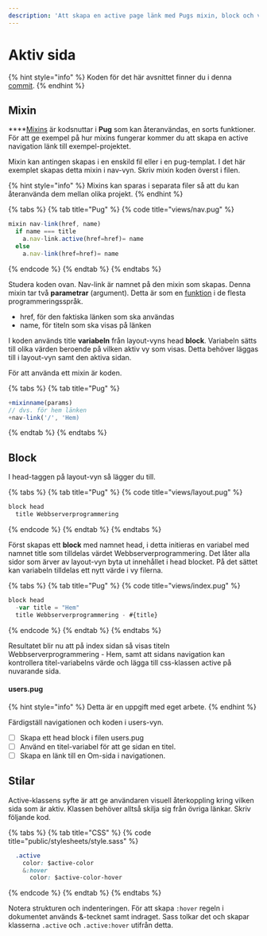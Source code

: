 ```yaml
---
description: 'Att skapa en active page länk med Pugs mixin, block och variabler.'
---
```


# Aktiv sida

{% hint style="info" %}
Koden för det här avsnittet finner du i denna [commit](https://github.com/jensnti/wsp1-node/commit/c7bcf747357e33fa564b2ebbfde5de738712d62f).
{% endhint %}

## Mixin

\*\*\*\*[Mixins](https://pugjs.org/language/mixins.html) är kodsnuttar i **Pug** som kan återanvändas, en sorts funktioner. För att ge exempel på hur mixins fungerar kommer du att skapa en active navigation länk till exempel-projektet.

Mixin kan antingen skapas i en enskild fil eller i en pug-templat. I det här exemplet skapas detta mixin i nav-vyn. Skriv mixin koden överst i filen.

{% hint style="info" %}
Mixins kan sparas i separata filer så att du kan återanvända dem mellan olika projekt.
{% endhint %}

{% tabs %}
{% tab title="Pug" %}
{% code title="views/nav.pug" %}
```javascript
mixin nav-link(href, name)
  if name === title
    a.nav-link.active(href=href)= name
  else
    a.nav-link(href=href)= name

```
{% endcode %}
{% endtab %}
{% endtabs %}

Studera koden ovan. Nav-link är namnet på den mixin som skapas. Denna mixin tar två **parametrar** \(argument\). Detta är som en [funktion](https://sv.wikipedia.org/wiki/Funktion_%28programmering%29) i de flesta programmeringsspråk.

* href, för den faktiska länken som ska användas
* name, för titeln som ska visas på länken

I koden används title **variabeln** från layout-vyns head **block**. Variabeln sätts till olika värden beroende på vilken aktiv vy som visas. Detta behöver läggas till i layout-vyn samt den aktiva sidan.

För att använda ett mixin är koden.

{% tabs %}
{% tab title="Pug" %}
```javascript
+mixinname(params)
// dvs. för hem länken
+nav-link('/', 'Hem)
```
{% endtab %}
{% endtabs %}

## Block

I head-taggen på layout-vyn så lägger du till.

{% tabs %}
{% tab title="Pug" %}
{% code title="views/layout.pug" %}
```javascript
block head
  title Webbserverprogrammering
```
{% endcode %}
{% endtab %}
{% endtabs %}

Först skapas ett **block** med namnet head, i detta initieras en variabel med namnet title som tilldelas värdet Webbserverprogrammering.  Det låter alla sidor som ärver av layout-vyn byta ut innehållet i head blocket. På det sättet kan variabeln tilldelas ett nytt värde i vy filerna.

{% tabs %}
{% tab title="Pug" %}
{% code title="views/index.pug" %}
```javascript
block head
  -var title = "Hem"
  title Webbserverprogrammering - #{title}
```
{% endcode %}
{% endtab %}
{% endtabs %}

Resultatet blir nu att på index sidan så visas titeln Webbserverprogrammering - Hem, samt att sidans navigation kan kontrollera titel-variabelns värde och lägga till css-klassen active på nuvarande sida.

#### users.pug

{% hint style="info" %}
Detta är en uppgift med eget arbete.
{% endhint %}

Färdigställ navigationen och koden i users-vyn.

* [ ] Skapa ett head block i filen users.pug
* [ ] Använd en titel-variabel för att ge sidan en titel.
* [ ] Skapa en länk till en Om-sida i navigationen. 

## Stilar

Active-klassens syfte är att ge användaren visuell återkoppling kring vilken sida som är aktiv. Klassen behöver alltså skilja sig från övriga länkar. Skriv följande kod.

{% tabs %}
{% tab title="CSS" %}
{% code title="public/stylesheets/style.sass" %}
```css
  .active
    color: $active-color
    &:hover
      color: $active-color-hover
```
{% endcode %}
{% endtab %}
{% endtabs %}

Notera strukturen och indenteringen. För att skapa `:hover` regeln i dokumentet används &-tecknet samt indraget. Sass tolkar det och skapar klasserna `.active` och `.active:hover` utifrån detta.

